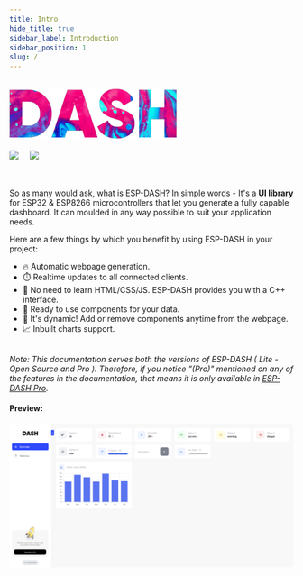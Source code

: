 ```yaml
---
title: Intro
hide_title: true
sidebar_label: Introduction
sidebar_position: 1
slug: /
---
```


<br/>
<img src="/img/dash-splash.png" width="300px" />
<br/>
<br/>

<img src="https://img.shields.io/github/last-commit/ayushsharma82/ESP-DASH?style=for-the-badge" />
&nbsp;
&nbsp;
<img src="https://img.shields.io/github/actions/workflow/status/ayushsharma82/ESP-DASH/ci.yml?branch=master&style=for-the-badge" />
<br/>
<br/>
<br/>


So as many would ask, what is ESP-DASH? In simple words - It's a <b>UI library</b> for ESP32 & ESP8266 microcontrollers that let you generate a fully capable dashboard. It can moulded in any way possible to suit your application needs.


Here are a few things by which you benefit by using ESP-DASH in your project:

- 🔥 Automatic webpage generation.
- ⏱️ Realtime updates to all connected clients.
- 🎷 No need to learn HTML/CSS/JS. ESP-DASH provides you with a C++ interface.
- 🛫 Ready to use components for your data.
- 🏀 It's dynamic! Add or remove components anytime from the webpage.
- 📈 Inbuilt charts support.

<br/>

<i>
Note: This documentation serves both the versions of ESP-DASH ( Lite - Open Source and Pro ). Therefore, if you notice "(Pro)" mentioned on any of the features in the documentation, that means it is only available in <a href="https://espdash.pro">ESP-DASH Pro</a>.
</i>


#### Preview:
<img src="/img/v4/preview.png" className="img-dropshadow" width="800" />